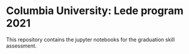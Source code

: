 # Columbia University: Lede program 2021

This repository contains the jupyter notebooks for the graduation skill assessment. 
